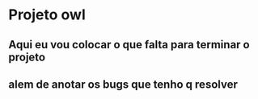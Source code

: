 # Projeto owl
## Aqui eu vou colocar o que falta para terminar o projeto
## alem de anotar os bugs que tenho q resolver 

